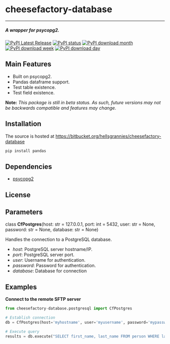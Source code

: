 # cheesefactory-database

-----------------

##### A wrapper for psycopg2.
[![PyPI Latest Release](https://img.shields.io/pypi/v/cheesefactory-database.svg)](https://pypi.org/project/cheesefactory-database/)
[![PyPI status](https://img.shields.io/pypi/status/cheesefactory-database.svg)](https://pypi.python.org/pypi/cheesefactory-database/)
[![PyPI download month](https://img.shields.io/pypi/dm/cheesefactory-database.svg)](https://pypi.python.org/pypi/cheesefactory-database/)
[![PyPI download week](https://img.shields.io/pypi/dw/cheesefactory-database.svg)](https://pypi.python.org/pypi/cheesefactory-database/)
[![PyPI download day](https://img.shields.io/pypi/dd/cheesefactory-database.svg)](https://pypi.python.org/pypi/cheesefactory-database/)

## Main Features

* Built on psycopg2.
* Pandas dataframe support.
* Test table existence.
* Test field existence.

**Note:** _This package is still in beta status. As such, future versions may not be backwards compatible and features may change._

## Installation
The source is hosted at https://bitbucket.org/hellsgrannies/cheesefactory-database


```sh
pip install pandas
```

## Dependencies

* [psycopg2](https://www.psycopg.org/)
  
## License

## Parameters

class **CfPostgres**(host: str = 127.0.0.1, port: int = 5432, user: str = None, password: str = None, database: str = None)

Handles the connection to a PostgreSQL database.

* _host_: PostgreSQL server hostname/IP.
* _port_: PostgreSQL server port.
* _user_: Username for authentication.
* _password_: Password for authentication.
* _database_: Database for connection

## Examples

**Connect to the remote SFTP server**


```python
from cheesefactory-database.postgresql import CfPostgres

# Establish connection
db = CfPostgres(host='myhostname', user='myusername', password='mypassword', database='mydatabase')

# Execute query
results = db.execute("SELECT first_name, last_name FROM person WHERE last_name = 'Smith'")

```
